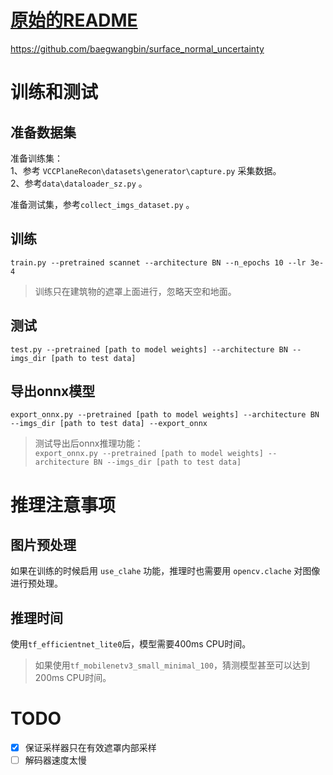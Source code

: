 # [原始的README](./old_README.md)

https://github.com/baegwangbin/surface_normal_uncertainty

# 训练和测试

## 准备数据集

准备训练集：  
1、参考 `VCCPlaneRecon\datasets\generator\capture.py` 采集数据。   
2、参考`data\dataloader_sz.py` 。

准备测试集，参考`collect_imgs_dataset.py` 。

## 训练

`train.py --pretrained scannet --architecture BN --n_epochs 10 --lr 3e-4`

> 训练只在建筑物的遮罩上面进行，忽略天空和地面。

## 测试

`test.py --pretrained [path to model weights] --architecture BN --imgs_dir [path to test data]`

## 导出onnx模型

`export_onnx.py --pretrained [path to model weights] --architecture BN --imgs_dir [path to test data] --export_onnx`
> 测试导出后onnx推理功能：  
> `export_onnx.py --pretrained [path to model weights] --architecture BN --imgs_dir [path to test data]`


# 推理注意事项

## 图片预处理

如果在训练的时候启用 `use_clahe` 功能，推理时也需要用 `opencv.clache` 对图像进行预处理。

## 推理时间

使用`tf_efficientnet_lite0`后，模型需要400ms CPU时间。

> 如果使用`tf_mobilenetv3_small_minimal_100`，猜测模型甚至可以达到200ms CPU时间。

# TODO

- [x] 保证采样器只在有效遮罩内部采样
- [ ] 解码器速度太慢
